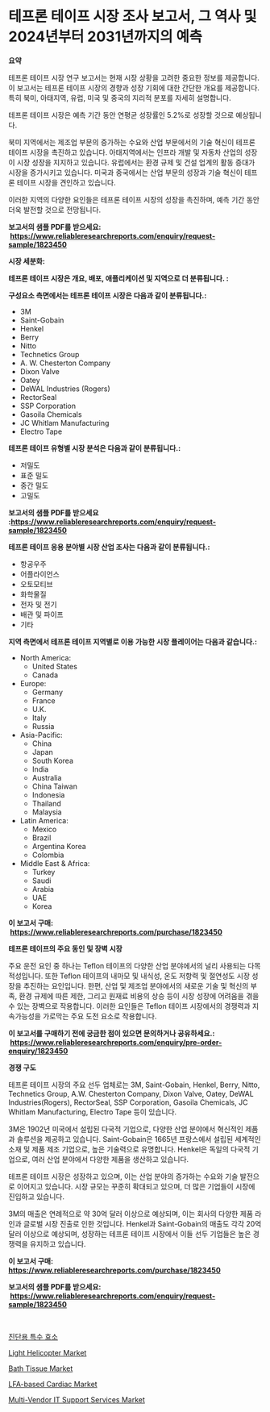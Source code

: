 <p><h1>테프론 테이프 시장 조사 보고서, 그 역사 및 2024년부터 2031년까지의 예측</h1></p><p><strong>요약</strong></p>
<p><p>테프론 테이프 시장 연구 보고서는 현재 시장 상황을 고려한 중요한 정보를 제공합니다. 이 보고서는 테프론 테이프 시장의 경향과 성장 기회에 대한 간단한 개요를 제공합니다. 특히 북미, 아태지역, 유럽, 미국 및 중국의 지리적 분포를 자세히 설명합니다. </p><p>테프론 테이프 시장은 예측 기간 동안 연평균 성장률인 5.2%로 성장할 것으로 예상됩니다. </p><p>북미 지역에서는 제조업 부문의 증가하는 수요와 산업 부문에서의 기술 혁신이 테프론 테이프 시장을 촉진하고 있습니다. 아태지역에서는 인프라 개발 및 자동차 산업의 성장이 시장 성장을 지지하고 있습니다. 유럽에서는 환경 규제 및 건설 업계의 활동 증대가 시장을 증가시키고 있습니다. 미국과 중국에서는 산업 부문의 성장과 기술 혁신이 테프론 테이프 시장을 견인하고 있습니다. </p><p>이러한 지역의 다양한 요인들은 테프론 테이프 시장의 성장을 촉진하며, 예측 기간 동안 더욱 발전할 것으로 전망됩니다.</p></p>
<p><strong>보고서의 샘플 PDF를 받으세요: &nbsp;<a href="https://www.reliableresearchreports.com/enquiry/request-sample/1823450">https://www.reliableresearchreports.com/enquiry/request-sample/1823450</a></strong></p>
<p><strong>시장 세분화:</strong></p>
<p><strong> 테프론 테이프 시장은 개요, 배포, 애플리케이션 및 지역으로 더 분류됩니다. :</strong></p>
<p><strong>구성요소 측면에서는 테프론 테이프 시장은 다음과 같이 분류됩니다.:</strong></p>
<p><ul><li>3M</li><li>Saint-Gobain</li><li>Henkel</li><li>Berry</li><li>Nitto</li><li>Technetics Group</li><li>A. W. Chesterton Company</li><li>Dixon Valve</li><li>Oatey</li><li>DeWAL Industries (Rogers)</li><li>RectorSeal</li><li>SSP Corporation</li><li>Gasoila Chemicals</li><li>JC Whitlam Manufacturing</li><li>Electro Tape</li></ul></p>
<p><strong> 테프론 테이프 유형별 시장 분석은 다음과 같이 분류됩니다.:</strong></p>
<p><ul><li>저밀도</li><li>표준 밀도</li><li>중간 밀도</li><li>고밀도</li></ul></p>
<p><strong>보고서의 샘플 PDF를 받으세요 :<a href="https://www.reliableresearchreports.com/enquiry/request-sample/1823450">https://www.reliableresearchreports.com/enquiry/request-sample/1823450</a></strong></p>
<p><strong> 테프론 테이프 응용 분야별 시장 산업 조사는 다음과 같이 분류됩니다.:</strong></p>
<p><ul><li>항공우주</li><li>어플라이언스</li><li>오토모티브</li><li>화학물질</li><li>전자 및 전기</li><li>배관 및 파이프</li><li>기타</li></ul></p>
<p><strong>지역 측면에서 테프론 테이프 지역별로 이용 가능한 시장 플레이어는 다음과 같습니다.:</strong></p>
<p><ul>
    <li>
        North America:
        <ul>
            <li>United States</li>
            <li>Canada</li>
        </ul>
    </li>
    <li>
        Europe:
        <ul>
            <li>Germany</li>
            <li>France</li>
            <li>U.K.</li>
            <li>Italy</li>
            <li>Russia</li>
        </ul>
    </li>
    <li>
        Asia-Pacific:
        <ul>
            <li>China</li>
            <li>Japan</li>
            <li>South Korea</li>
            <li>India</li>
            <li>Australia</li>
            <li>China Taiwan</li>
            <li>Indonesia</li>
            <li>Thailand</li>
            <li>Malaysia</li>
        </ul>
    </li>
    <li>
        Latin America:
        <ul>
            <li>Mexico</li>
            <li>Brazil</li>
            <li>Argentina Korea</li>
            <li>Colombia</li>
        </ul>
    </li>
    <li>
        Middle East & Africa:
        <ul>
            <li>Turkey</li>
            <li>Saudi</li>
            <li>Arabia</li>
            <li>UAE</li>
            <li>Korea</li>
        </ul>
    </li>
    </ul></p>
<p><strong>이 보고서 구매: &nbsp;<a href="https://www.reliableresearchreports.com/purchase/1823450">https://www.reliableresearchreports.com/purchase/1823450</a></strong></p>
<p><strong>테프론 테이프의 주요 동인 및 장벽 시장</strong></p>
<p><p>주요 운전 요인 중 하나는 Teflon 테이프의 다양한 산업 분야에서의 널리 사용되는 다목적성입니다. 또한 Teflon 테이프의 내마모 및 내식성, 온도 저항력 및 절연성도 시장 성장을 추진하는 요인입니다. 한편, 산업 및 제조업 분야에서의 새로운 기술 및 혁신의 부족, 환경 규제에 따른 제한, 그리고 원재료 비용의 상승 등이 시장 성장에 어려움을 겪을 수 있는 장벽으로 작용합니다. 이러한 요인들은 Teflon 테이프 시장에서의 경쟁력과 지속가능성을 가로막는 주요 도전 요소로 작용합니다.</p></p>
<p><strong>이 보고서를 구매하기 전에 궁금한 점이 있으면 문의하거나 공유하세요.: &nbsp;<a href="https://www.reliableresearchreports.com/enquiry/pre-order-enquiry/1823450">https://www.reliableresearchreports.com/enquiry/pre-order-enquiry/1823450</a></strong></p>
<p><strong>경쟁 구도</strong></p>
<p><p>테프론 테이프 시장의 주요 선두 업체로는 3M, Saint-Gobain, Henkel, Berry, Nitto, Technetics Group, A.W. Chesterton Company, Dixon Valve, Oatey, DeWAL Industries(Rogers), RectorSeal, SSP Corporation, Gasoila Chemicals, JC Whitlam Manufacturing, Electro Tape 등이 있습니다.</p><p>3M은 1902년 미국에서 설립된 다국적 기업으로, 다양한 산업 분야에서 혁신적인 제품과 솔루션을 제공하고 있습니다. Saint-Gobain은 1665년 프랑스에서 설립된 세계적인 소재 및 제품 제조 기업으로, 높은 기술력으로 유명합니다. Henkel은 독일의 다국적 기업으로, 여러 산업 분야에서 다양한 제품을 생산하고 있습니다.</p><p>테프론 테이프 시장은 성장하고 있으며, 이는 산업 분야의 증가하는 수요와 기술 발전으로 이어지고 있습니다. 시장 규모는 꾸준히 확대되고 있으며, 더 많은 기업들이 시장에 진입하고 있습니다.</p><p>3M의 매출은 연례적으로 약 30억 달러 이상으로 예상되며, 이는 회사의 다양한 제품 라인과 글로벌 시장 진출로 인한 것입니다. Henkel과 Saint-Gobain의 매출도 각각 20억 달러 이상으로 예상되며, 성장하는 테프론 테이프 시장에서 이들 선두 기업들은 높은 경쟁력을 유지하고 있습니다.</p></p>
<p><strong>이 보고서 구매: &nbsp; <a href="https://www.reliableresearchreports.com/purchase/1823450">https://www.reliableresearchreports.com/purchase/1823450</a></strong></p>
<p><strong>보고서의 샘플 PDF를 받으세요: &nbsp;<a href="https://www.reliableresearchreports.com/enquiry/request-sample/1823450">https://www.reliableresearchreports.com/enquiry/request-sample/1823450</a></strong><strong></strong></p>
<p>&nbsp;</p>
<p><p><a href="https://github.com/idcefvhkdut6/Market-Research-Report-List-1/blob/main/25299354609.md">진단용 특수 효소</a></p><p><a href="https://scarlet-rocket-c63.notion.site/Light-Helicopter-Market-Size-Furnishes-Valuable-Information-Encompassing-Market-Share-Market-Trends-68ff3fb6b9a244a08264812138da9ac5">Light Helicopter Market</a></p><p><a href="https://github.com/GroverBarry/Market-Research-Report-List-4/blob/main/bath-tissue-market.md">Bath Tissue Market</a></p><p><a href="https://issuu.com/reportprime-2/docs/lfa-based-cardiac-market-size-2030.pptx">LFA-based Cardiac Market</a></p><p><a href="https://issuu.com/reportprime-2/docs/multi-vendor-it-support-services-market-size-2030.">Multi-Vendor IT Support Services Market</a></p></p>